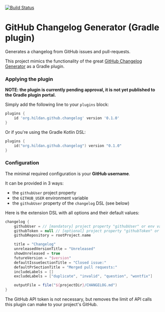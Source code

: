 [![Build Status](https://travis-ci.org/joffrey-bion/gradle-github-changelog.svg?branch=master)](https://travis-ci.org/joffrey-bion/gradle-github-changelog)

# GitHub Changelog Generator (Gradle plugin)

Generates a changelog from GitHub issues and pull-requests.

This project mimics the functionality of the great 
[GitHub Changelog Generator](https://github.com/github-changelog-generator/github-changelog-generator)
as a Gradle plugin.

### Applying the plugin

**NOTE: the plugin is currently pending approval, it is not yet published to the Gradle plugin portal.**

Simply add the following line to your `plugins` block:

```groovy
plugins {
    id 'org.hildan.github.changelog' version '0.1.0'
}
```

Or if you're using the Gradle Kotlin DSL:

```kotlin
plugins {
    id("org.hildan.github.changelog") version "0.1.0"
}
```

### Configuration

The minimal required configuration is your **GitHub username**.

It can be provided in 3 ways:
- the `githubUser` project property
- the `GITHUB_USER` environment variable
- the `githubUser` property of the `changelog` DSL (see below)

Here is the extension DSL with all options and their default values:

```groovy
changelog {
    githubUser = // [mandatory] project property "githubUser" or env variable "GITHUB_USER"
    githubToken = null // [optional] project property "githubToken" or env variable "GITHUB_TOKEN"
    githubRepository = rootProject.name

    title = "Changelog"
    unreleasedVersionTitle = "Unreleased"
    showUnreleased = true
    futureVersion = "$version"
    defaultIssueSectionTitle = "Closed issue:"
    defaultPrSectionTitle = "Merged pull requests:"
    includeLabels = []
    excludeLabels = ["duplicate", "invalid", "question", "wontfix"]

    outputFile = file("${projectDir}/CHANGELOG.md")
}
```

The GitHub API token is not necessary, but removes the limit of API calls this plugin can make to your project's GitHub.
